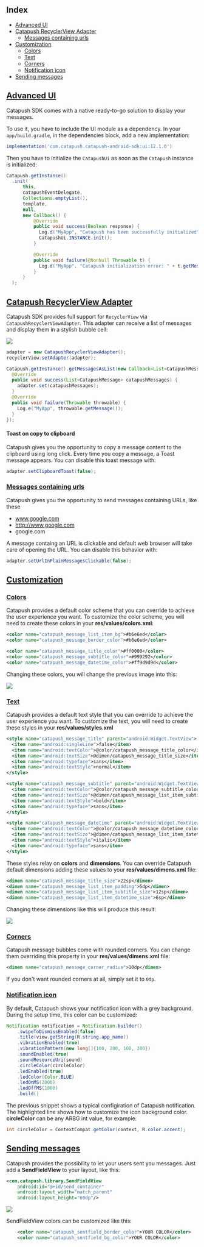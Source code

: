 ## Index

*   [Advanced UI](#advanced-ui)
*   [Catapush RecyclerView Adapter](#catapush-recyclerview-adapter)
    *   [Messages containing urls](#messages-containing-urls)
*   [Customization](#customization)
    *   [Colors](#colors)
    *   [Text](#text)
    *   [Corners](#corners)
    *   [Notification icon](#notification-icon)
*   [Sending messages](#sending-messages)

## [Advanced UI](#advanced-ui)

Catapush SDK comes with a native ready-to-go solution to display your messages.

To use it, you have to include the UI module as a dependency.
In your `app/build.gradle`, in the dependencies block, add a new implementation:

```groovy
implementation('com.catapush.catapush-android-sdk:ui:12.1.0')
```

Then you have to initialize the `CatapushUi` as soon as the `Catapush` instance is initialized:
```java
Catapush.getInstance()
  .init(
      this,
      catapushEventDelegate,
      Collections.emptyList(),
      template,
      null,
      new Callback() {
          @Override
          public void success(Boolean response) {
            Log.d("MyApp", "Catapush has been successfully initialized");
            CatapushUi.INSTANCE.init();
          }

          @Override
          public void failure(@NonNull Throwable t) {
            Log.d("MyApp", "Catapush initialization error: " + t.getMessage());
          }
      }
  );
```


## [Catapush RecyclerView Adapter](#catapush-recyclerview-adapter)

Catapush SDK provides full support for `RecyclerView` via `CatapushRecyclerViewAdapter`. This adapter can receive a list of messages and display them in a stylish bubble cell:

![](images/ui_screen_00.png)

```java
adapter = new CatapushRecyclerViewAdapter();
recyclerView.setAdapter(adapter);

Catapush.getInstance().getMessagesAsList(new Callback<List<CatapushMessage>>() {
  @Override
  public void success(List<CatapushMessage> catapushMessages) {
    adapter.set(catapushMessages);
  }
  @Override
  public void failure(Throwable throwable) {
    Log.e("MyApp", throwable.getMessage());
  }
});
```

#### Toast on copy to clipboard

Catapush gives you the opportunity to copy a message content to the clipboard using long click. Every time you copy a message, a Toast message appears. You can disable this toast message with:
```java
adapter.setClipboardToast(false);
```

### [Messages containing urls](#messages-containing-urls)

Catapush gives you the opportunity to send messages containing URLs, like these

*   www.google.com
*   http://www.google.com
*   google.com

A message containg an URL is clickable and default web browser will take care of opening the URL. You can disable this behavior with:
```java
adapter.setUrlInPlainMessagesClickable(false);
```

## [Customization](#customization)

### [Colors](#colors)

Catapush provides a default color scheme that you can override to achieve the user experience you want. To customize the color scheme, you will need to create these colors in your **res/values/colors.xml**:
```xml
<color name="catapush_message_list_item_bg">#b6e6ed</color>
<color name="catapush_message_border_color">#b6e6ed</color>

<color name="catapush_message_title_color">#ff0000</color>
<color name="catapush_message_subtitle_color">#999292</color>
<color name="catapush_message_datetime_color">#ff9d9d9d</color>
```

Changing these colors, you will change the previous image into this:

![](images/ui_screen_01.png)

### [Text](#text)

Catapush provides a default text style that you can override to achieve the user experience you want. To customize the text, you will need to create these styles in your **res/values/styles.xml**
```xml
<style name="catapush_message_title" parent="android:Widget.TextView">
  <item name="android:singleLine">false</item>
  <item name="android:textColor">@color/catapush_message_title_color</item>
  <item name="android:textSize">@dimen/catapush_message_title_size</item>
  <item name="android:typeface">sans</item>
  <item name="android:textStyle">normal</item>
</style>

<style name="catapush_message_subtitle" parent="android:Widget.TextView">
  <item name="android:textColor">@color/catapush_message_subtitle_color</item>
  <item name="android:textSize">@dimen/catapush_message_list_item_subtitle_size</item>
  <item name="android:textStyle">bold</item>
  <item name="android:typeface">sans</item>
</style>

<style name="catapush_message_datetime" parent="android:Widget.TextView">
  <item name="android:textColor">@color/catapush_message_datetime_color</item>
  <item name="android:textSize">@dimen/catapush_message_list_item_datetime_size</item>
  <item name="android:textStyle">italic</item>
  <item name="android:typeface">sans</item>
</style>
```

These styles relay on **colors** and **dimensions**. You can override Catapush default dimensions adding these values to your **res/values/dimens.xml** file:
```xml
<dimen name="catapush_message_title_size">22sp</dimen>
<dimen name="catapush_message_list_item_padding">5dp</dimen>
<dimen name="catapush_message_list_item_subtitle_size">12sp</dimen>
<dimen name="catapush_message_list_item_datetime_size">6sp</dimen>
```

Changing these dimensions like this will produce this result:

![](images/ui_screen_02.png)

### [Corners](#corners)

Catapush message bubbles come with rounded corners. You can change them overriding this property in your **res/values/dimens.xml** file:
```xml
<dimen name="catapush_message_corner_radius">10dp</dimen>
```

If you don't want rounded corners at all, simply set it to `0dp`.

### [Notification icon](#notification-icon)

By default, Catapush shows your notification icon with a grey background. During the setup time, this color can be customized:
```java
Notification notification = Notification.builder()
    .swipeToDismissEnabled(false)
    .title(view.getString(R.string.app_name))
    .vibrationEnabled(true)
    .vibrationPattern(new long[]{100, 200, 100, 300})
    .soundEnabled(true)
    .soundResourceUri(sound)
    .circleColor(circleColor)
    .ledEnabled(true)
    .ledColor(Color.BLUE)
    .ledOnMS(2000)
    .ledOffMS(1000)
    .build()
```

The previous snippet shows a typical configiration of Catapush notification. The highlighted line shows how to customize the icon background color. **circleColor** can be any ARBG int value, for example:
```java
int circleColor = ContextCompat.getColor(context, R.color.accent);
```

## [Sending messages](#sending-messages)

Catapush provides the possibility to let your users sent you messages. Just add a **SendFieldView** to your layout, like this:
```xml
<com.catapush.library.SendFieldView
    android:id="@+id/send_container"
    android:layout_width="match_parent"
    android:layout_height="60dp"/>
```

![](images/ui_screen_03.png)

SendFieldView colors can be customized like this:
```XML
    <color name="catapush_sentfield_border_color">YOUR COLOR</color>
    <color name="catapush_sentfield_bg_color">YOUR COLOR</color>
```